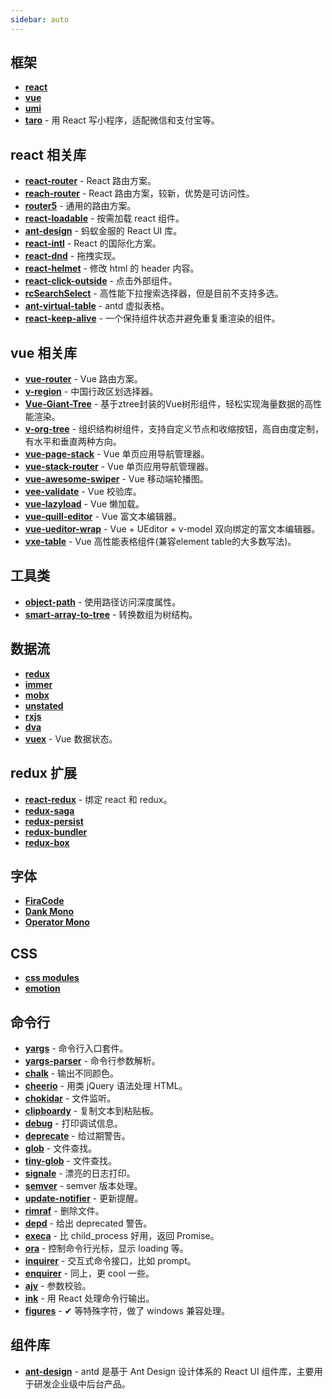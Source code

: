 ```yaml
---
sidebar: auto
---
```


## 框架

* [**react**][1-1]
* [**vue**][1-2]
* [**umi**][1-3]
* [**taro**][1-4] - 用 React 写小程序，适配微信和支付宝等。

## react 相关库

* [**react-router**][2-1] - React 路由方案。
* [**reach-router**][2-2] - React 路由方案，较新，优势是可访问性。
* [**router5**][2-3] - 通用的路由方案。
* [**react-loadable**][2-4] - 按需加载 react 组件。
* [**ant-design**][2-5] - 蚂蚁金服的 React UI 库。
* [**react-intl**][2-6] - React 的国际化方案。
* [**react-dnd**][2-7] - 拖拽实现。
* [**react-helmet**][2-8] - 修改 html 的 header 内容。
* [**react-click-outside**][2-9] - 点击外部组件。
* [**rcSearchSelect**][2-10] - 高性能下拉搜索选择器，但是目前不支持多选。
* [**ant-virtual-table**][2-11] - antd 虚拟表格。
* [**react-keep-alive**][2-12] - 一个保持组件状态并避免重复重渲染的组件。

## vue 相关库

* [**vue-router**][3-1] - Vue 路由方案。
* [**v-region**][3-2] - 中国行政区划选择器。
* [**Vue-Giant-Tree**][3-3] - 基于ztree封装的Vue树形组件，轻松实现海量数据的高性能渲染。
* [**v-org-tree**][3-4] - 组织结构树组件，支持自定义节点和收缩按钮，高自由度定制，有水平和垂直两种方向。
* [**vue-page-stack**][3-5] - Vue 单页应用导航管理器。
* [**vue-stack-router**][3-6] - Vue 单页应用导航管理器。
* [**vue-awesome-swiper**][3-7] - Vue 移动端轮播图。
* [**vee-validate**][3-8] - Vue 校验库。
* [**vue-lazyload**][3-9] - Vue 懒加载。
* [**vue-quill-editor**][3-10] - Vue 富文本编辑器。
* [**vue-ueditor-wrap**][3-11] - Vue + UEditor + v-model 双向绑定的富文本编辑器。
* [**vxe-table**][3-12] - Vue 高性能表格组件(兼容element table的大多数写法)。


## 工具类

* [**object-path**][4-1] - 使用路径访问深度属性。
* [**smart-array-to-tree**][4-2] - 转换数组为树结构。

## 数据流

* [**redux**][5-1]
* [**immer**][5-2]
* [**mobx**][5-3]
* [**unstated**][5-4]
* [**rxjs**][5-5]
* [**dva**][5-6]
* [**vuex**][5-7] - Vue 数据状态。


## redux 扩展

* [**react-redux**][6-1] - 绑定 react 和 redux。
* [**redux-saga**][6-2]
* [**redux-persist**][6-3]
* [**redux-bundler**][6-4]
* [**redux-box**][6-5]

## 字体

* [**FiraCode**][7-1]
* [**Dank Mono**][7-2]
* [**Operator Mono**][7-3]

## CSS

* [**css modules**][8-1]
* [**emotion**][8-2]

## 命令行

* [**yargs**][9-1] - 命令行入口套件。
* [**yargs-parser**][9-2] - 命令行参数解析。
* [**chalk**][9-3] - 输出不同颜色。
* [**cheerio**][9-4] - 用类 jQuery 语法处理 HTML。
* [**chokidar**][9-5] - 文件监听。
* [**clipboardy**][9-6] - 复制文本到粘贴板。
* [**debug**][9-7] - 打印调试信息。
* [**deprecate**][9-8] - 给过期警告。
* [**glob**][9-9] - 文件查找。
* [**tiny-glob**][9-10] - 文件查找。
* [**signale**][9-11] - 漂亮的日志打印。
* [**semver**][9-12] - semver 版本处理。
* [**update-notifier**][9-13] - 更新提醒。
* [**rimraf**][9-14] - 删除文件。
* [**depd**][9-15] - 给出 deprecated 警告。
* [**execa**][9-16] - 比 child\_process 好用，返回 Promise。
* [**ora**][9-17] - 控制命令行光标，显示 loading 等。
* [**inquirer**][9-18] - 交互式命令接口，比如 prompt。
* [**enquirer**][9-19] - 同上，更 cool 一些。
* [**ajv**][9-20] - 参数校验。
* [**ink**][9-21] - 用 React 处理命令行输出。
* [**figures**][9-22] - ✔︎ 等特殊字符，做了 windows 兼容处理。

## 组件库

* [**ant-design**][10-1] - antd 是基于 Ant Design 设计体系的 React UI 组件库，主要用于研发企业级中后台产品。


[1-1]:	https://github.com/facebook/react
[1-2]:	https://github.com/vuejs/vue
[1-3]:	https://github.com/umijs/umi
[1-4]:	https://github.com/NervJS/taro
[2-1]:	https://github.com/ReactTraining/react-router
[2-2]:	https://github.com/reach/router
[2-3]:	https://github.com/router5/router5
[2-4]:	https://github.com/jamiebuilds/react-loadable
[2-5]:	https://github.com/ant-design/ant-design
[2-6]:	https://github.com/yahoo/react-intl
[2-7]:	https://github.com/react-dnd/react-dnd
[2-8]:	https://github.com/nfl/react-helmet
[2-9]:  https://github.com/tj/react-click-outside
[2-10]: https://github.com/ctq123/rcSearchSelect
[2-11]: https://github.com/ctq123/ant-virtual-table
[2-12]: https://github.com/StructureBuilder/react-keep-alive
[3-1]:	https://github.com/vuejs/vue-router
[3-2]:	https://github.com/TerryZ/v-region
[3-3]:	https://github.com/tower1229/Vue-Giant-Tree
[3-4]:	https://github.com/lison16/v-org-tree
[3-5]:	https://github.com/hezhongfeng/vue-page-stack
[3-6]:  https://github.com/luojilab/vue-stack-router
[3-7]:  https://github.com/surmon-china/vue-awesome-swiper
[3-8]:  https://github.com/logaretm/vee-validate
[3-9]:  https://github.com/hilongjw/vue-lazyload
[3-10]: https://github.com/surmon-china/vue-quill-editor
[3-11]: https://github.com/HaoChuan9421/vue-ueditor-wrap
[3-12]: https://github.com/xuliangzhan/vxe-table
[4-1]:	https://github.com/mariocasciaro/object-path
[4-2]:  https://github.com/internet5/smart-array-to-tree
[5-1]:  https://github.com/reduxjs/redux
[5-2]:	https://github.com/mweststrate/immer
[5-3]:	https://github.com/mobxjs/mobx
[5-4]:	https://github.com/jamiebuilds/unstated
[5-5]:	https://github.com/ReactiveX/rxjs
[5-6]:	https://github.com/dvajs/dva
[5-7]:	https://github.com/vuejs/vuex
[6-1]:	https://github.com/reduxjs/react-redux
[6-2]:	https://github.com/redux-saga/redux-saga
[6-3]:	https://github.com/rt2zz/redux-persist
[6-4]:	https://github.com/henrikjoreteg/redux-bundler
[6-5]:	https://github.com/anish000kumar/redux-box
[7-1]:	https://github.com/tonsky/FiraCode
[7-2]:	https://dank.sh/
[7-3]:	https://www.typography.com/blog/introducing-operator
[8-1]:	https://github.com/css-modules/css-modules
[8-2]:	https://github.com/emotion-js/emotion
[9-1]:	https://github.com/yargs/yargs
[9-2]:	https://github.com/yargs/yargs-parser
[9-3]:	https://github.com/chalk/chalk
[9-4]:	https://github.com/cheeriojs/cheerio
[9-5]:	https://github.com/paulmillr/chokidar
[9-6]:	https://github.com/sindresorhus/clipboardy
[9-7]:	https://github.com/visionmedia/debug
[9-8]:	https://github.com/brianc/node-deprecate
[9-9]:	https://github.com/isaacs/node-glob
[9-10]:	https://github.com/terkelg/tiny-glob
[9-11]:	https://github.com/klaussinani/signale
[9-12]:	https://github.com/npm/node-semver
[9-13]:	https://github.com/yeoman/update-notifier
[9-14]:	https://github.com/isaacs/rimraf
[9-15]:	https://github.com/dougwilson/nodejs-depd
[9-16]:	https://github.com/sindresorhus/execa
[9-17]:	https://github.com/sindresorhus/ora
[9-18]:	https://github.com/SBoudrias/Inquirer.js
[9-19]:	https://github.com/enquirer/enquirer
[9-20]:	https://github.com/epoberezkin/ajv
[9-21]:	https://github.com/vadimdemedes/ink
[9-22]:	https://github.com/sindresorhus/figures
[10-1]: https://ant.design/docs/react/introduce-cn